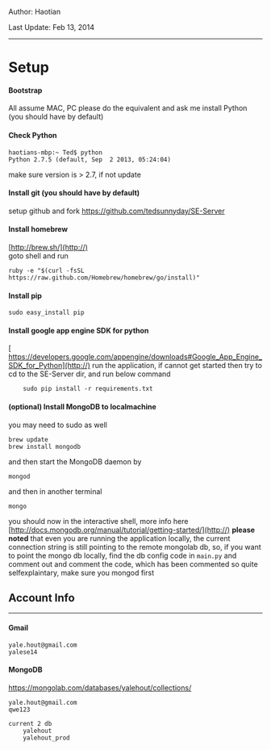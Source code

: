 Author:         Haotian

Last Update:    Feb 13, 2014 

----
# Setup

#### Bootstrap



All assume MAC, PC please do the equivalent and ask me 
install Python (you should have by default)

#### Check Python
    
    haotians-mbp:~ Ted$ python 
    Python 2.7.5 (default, Sep  2 2013, 05:24:04)
make sure version is > 2.7, if not update

#### Install git (you should have by default)
setup github and fork
[https://github.com/tedsunnyday/SE-Server
](http://)

#### Install homebrew 
[http://brew.sh/](http://)    
goto shell and run 

    ruby -e "$(curl -fsSL https://raw.github.com/Homebrew/homebrew/go/install)"

#### Install pip

    sudo easy_install pip


#### Install google app engine SDK for python
[    https://developers.google.com/appengine/downloads#Google_App_Engine_SDK_for_Python](http://)
run the application, if cannot get started then try to cd to the SE-Server dir, and run below command

        sudo pip install -r requirements.txt

#### (optional) Install MongoDB to localmachine

you may need to sudo as well

    brew update
    brew install mongodb
and then start the MongoDB daemon by 
	
	mongod

and then in another terminal 

	mongo
    
you should now in the interactive shell, more info here    [http://docs.mongodb.org/manual/tutorial/getting-started/](http://)
**please noted** that even you are running the application locally, the current connection string is still pointing to the remote mongolab db, so, if you want to point the mongo db locally, find the db config code in `main.py` and
comment out and comment the code, which has been commented so quite selfexplaintary, make sure you mongod first



## Account Info
---

#### Gmail

    yale.hout@gmail.com
    yalese14

#### MongoDB

https://mongolab.com/databases/yalehout/collections/
	
	yale.hout@gmail.com
	qwe123

    current 2 db
        yalehout
        yalehout_prod

